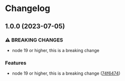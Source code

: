 # Changelog

## 1.0.0 (2023-07-05)


### ⚠ BREAKING CHANGES

* node 19 or higher, this is a breaking change

### Features

* node 19 or higher, this is a breaking change ([74f6474](https://github.com/unjust/bootcamp/commit/74f64745adf45536a46a5fa3dbe84498d6138b0c))
